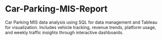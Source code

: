 # Car-Parking-MIS-Report
Car Parking MIS data analysis using SQL for data management and Tableau for visualization. Includes vehicle tracking, revenue trends, platform usage, and weekly traffic insights through interactive dashboards.

